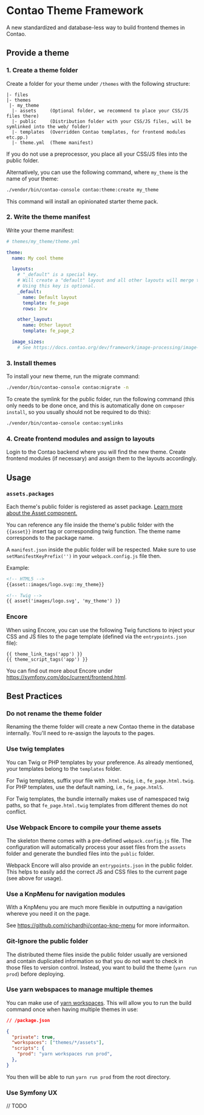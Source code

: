 # Contao Theme Framework

A new standardized and database-less way to build frontend themes in Contao.

## Provide a theme

### 1. Create a theme folder

Create a folder for your theme under `/themes` with the following structure: 

```text
|- files
|- themes
 |- my_theme
  |- assets     (Optional folder, we recommend to place your CSS/JS files there)
  |- public     (Distribution folder with your CSS/JS files, will be symlinked into the web/ folder)
  |- templates  (Overridden Contao templates, for frontend modules etc.pp.)
  |- theme.yml  (Theme manifest)
```

If you do not use a preprocessor, you place all your CSS/JS files into the public folder.

Alternatively, you can use the following command, where `my_theme` is the name of your theme:

```bash
./vendor/bin/contao-console contao:theme:create my_theme
```

This command will install an opinionated starter theme pack.

### 2. Write the theme manifest

Write your theme manifest:

```yml
# themes/my_theme/theme.yml

theme:
  name: My cool theme

  layouts:
    # "_default" is a special key.
    # Will create a "default" layout and all other layouts will merge these settings.
    # Using this key is optional.
    _default:
      name: Default layout
      template: fe_page
      rows: 3rw

    other_layout:
      name: Other layout
      template: fe_page_2

  image_sizes:
    # See https://docs.contao.org/dev/framework/image-processing/image-sizes/#size-configuration
```

### 3. Install themes

To install your new theme, run the migrate command: 

```bash
./vendor/bin/contao-console contao:migrate -n
```

To create the symlink for the public folder, run the following command (this only needs to be done once,
and this is automatically done on `composer install`, so you usually should not be required to do this):

```bash
./vendor/bin/contao-console contao:symlinks
```

### 4. Create frontend modules and assign to layouts

Login to the Contao backend where you will find the new theme. Create frontend modules (if necessary)
and assign them to the layouts accordingly.

Usage
-----

### `assets.packages`

Each theme's public folder is registered as asset package. [Learn more about the Asset component.](https://symfony.com/doc/current/components/asset.html)

You can reference any file inside the theme's public folder with the `{{asset}}` insert tag
or corresponding twig function. The theme name corresponds to the package name.

A `manifest.json` inside the public folder will be respected.
Make sure to use `setManifestKeyPrefix('')` in your `webpack.config.js` file then.

Example:

```html
<!-- HTML5 -->
{{asset::images/logo.svg::my_theme}}

<!-- Twig -->
{{ asset('images/logo.svg', 'my_theme') }}
```

### Encore

When using Encore, you can use the following Twig functions to inject
your CSS and JS files to the page template (defined via the `entrypoints.json` file):

```twig
{{ theme_link_tags('app') }}
{{ theme_script_tags('app') }}
```

You can find out more about Encore under https://symfony.com/doc/current/frontend.html.

## Best Practices

### Do not rename the theme folder

Renaming the theme folder will create a new Contao theme in the database internally.
You'll need to re-assign the layouts to the pages.

### Use twig templates

You can Twig or PHP templates by your preference. As already mentioned,
your templates belong to the `templates` folder.

For Twig templates, suffix your file with `.html.twig`, i.e., `fe_page.html.twig`.
For PHP templates, use the default naming, i.e., `fe_page.html5`.

For Twig templates, the bundle internally makes use of namespaced twig paths,
so that `fe_page.html.twig` templates from different themes do not conflict.

### Use Webpack Encore to compile your theme assets

The skeleton theme comes with a pre-defined `webpack.config.js` file. The configuration
will automatically process your asset files from the `assets` folder and generate the 
bundled files into the `public` folder.

Webpack Encore will also provide an `entrypoints.json` in the public folder. This helps
to easily add the correct JS and CSS files to the current page (see above for usage).

### Use a KnpMenu for navigation modules

With a KnpMenu you are much more flexible in outputting a navigation whereve you need it on the page.

See https://github.com/richardhj/contao-knp-menu for more informaiton.

### Git-Ignore the public folder

The distributed theme files inside the public folder usually are versioned and contain
duplicated information so that you do not want to check in those files to version control.
Instead, you want to build the theme (`yarn run prod`) before deploying.

### Use yarn webspaces to manage multiple themes

You can make use of [yarn workspaces](https://classic.yarnpkg.com/en/docs/workspaces/).
This will allow you to run the build command once when having multiple themes in use:

```json
// /package.json

{
  "private": true,
  "workspaces": ["themes/*/assets"],
  "scripts": {
    "prod": "yarn workspaces run prod",
  },
}
```

You then will be able to run `yarn run prod` from the root directory.

### Use Symfony UX

// TODO

